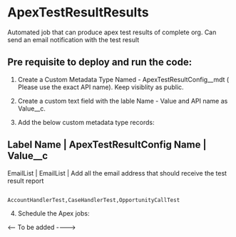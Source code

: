 # ApexTestResultResults
Automated job that can produce apex test results of complete org. Can send an email notification with the test result


Pre requisite to deploy and run the code:
------------------------------------------

1. Create a Custom Metadata Type Named - ApexTestResultConfig__mdt ( Please use the exact API name). Keep visiblity as public.

2. Create a custom text field with the lable Name - Value and API name as Value__c.

3. Add the below custom metadata type records:

Label Name | ApexTestResultConfig Name | Value__c
---------------------------------------------------
EmailList  |   EmailList	       | Add all the email address that should receive the test result report

										 	 AccountHandlerTest,CaseHandlerTest,OpportunityCallTest

4. Schedule the Apex jobs:

<-- To be added ---->


